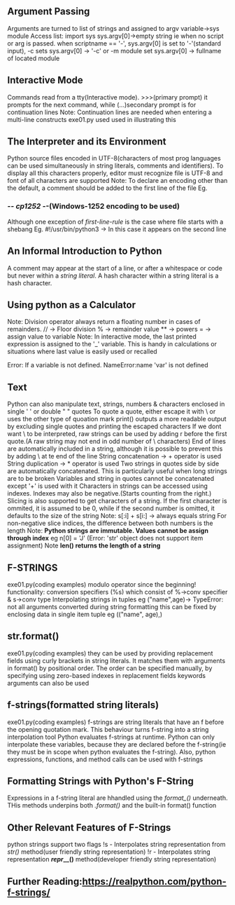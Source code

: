 ## Argument Passing

Arguments are turned to list of strings and assigned to argv variable->sys module
Access list: import sys
sys.argv[0]->empty string ie when no script or arg is passed.
when scriptname == '-', sys.argv[0]  is set to '-'(standard input),
-c sets sys.argv[0] -> '-c' or -m module set sys.argv[0] -> fullname of located module

## Interactive Mode

Commands read from a tty(Interactive mode). >>>(primary prompt) it prompts for the next command, while (...)secondary prompt is for continuation lines
Note: Continuation lines are needed when entering a multi-line constructs
exe01.py used used in illustrating this

## The Interpreter and its Environment

Python source files encoded in UTF-8(characters of most prog languages can be used simultaneously in string literals, comments and identifiers). To display all this characters properly, editor must recognize file is UTF-8 and font of all characters are supported
Note: To declare an encoding other than the default, a comment should be added to the first line of the file Eg.

### -*- cp1252 -*-(Windows-1252 encoding to be used)

Although one exception of *first-line-rule* is the case where file starts with a shebang
Eg. #!/usr/bin/python3 -> In this case it appears on the second line

## An Informal Introduction to Python

A comment may appear at the start of a line, or after a whitespace or code but never within a *string literal*. A hash character within a string literal is a hash character.

## Using python as a Calculator

Note: Division operator always return a floating number in cases of remainders.
// -> Floor division
% -> remainder value
** -> powers
= -> assign value to variable
Note: In interactive mode, the last printed expression is assigned to the '_' variable. This is handy in calculations or situations where last value is easily used or recalled

Error: If a variable is not defined.
NameError:name 'var' is not defined

## Text

Python can also manipulate text, strings, numbers & characters enclosed in single ' ' or double " " quotes
To quote a quote, either escape it with \ or uses the other type of quoation mark
print() outputs a more readable output by excluding single quotes and printing the escaped characters
If we dont want \ to be interpreted, raw strings can be used by adding r before the first quote.(A raw string may not end in odd number of \ characters)
End of lines are automatically included in a string, although it is possible to prevent this by adding \ at te end of the line
String concatenation -> + operator is used
String duplication -> * operator is used
Two strings in quotes side by side are automatically concatenated. This is particularly useful when long strings are to be broken
Variables and string in quotes cannot be concatenated except '+' is used with it
Characters in strings can be accessed using indexes. Indexes may also be negative.(Starts counting from the right.)
Slicing is also supported to get characters of a string. If the first character is ommited, it is assumed to be 0, while if the second number is omitted, it defaults to the size of the string
Note: s[:i] + s[i:] -> always equals string
For non-negative slice indices, the difference between both numbers is the length
Note: **Python strings are immutable. Values cannot be assign through index** eg
n[0] = 'J' (Error: 'str' object does not support item assignment)
Note **len() returns the length of a string**

## F-STRINGS

exe01.py(coding examples)
modulo operator since the beginning!
functionality: conversion specifiers (%s) which consist of %->conv specifier & s->conv type
Interpolating strings in tuples eg ("name",age)-> TypeError: not all arguments converted during string formatting
this can be fixed by enclosing data in single item tuple eg (("name", age),)

## str.format()

exe01.py(coding examples)
they can be used by providing replacement fields using curly brackets in string literals. It matches them with arguments in format() by positional order.
The order can be specified manually, by specifying using zero-based indexes in replacement fields
keywords arguments can also be used

## f-strings(formatted string literals)

exe01.py(coding examples)
f-strings are string literals that have an f before the opening quotation mark. This behaviour turns f-string into a string interpolation tool
Python evaluates f-strings at runtime. Python can only interpolate these variables, because they are declared before the f-string(ie they must be in scope when python evaluates the f-string).
Also, python expressions, functions, and method calls can be used with f-strings

## Formatting Strings with Python's F-String

Expressions in a f-string literal are hhandled using the *format_()* underneath. THis methods underpins both *.format()*  and the built-in format() function

## Other Relevant Features of F-Strings

python strings support two flags
!s - Interpolates string representation from *_str_()* method(user friendly string representation)
!r - Interpolates string representation **_repr___()** method(developer friendly string representation)

## Further Reading:<https://realpython.com/python-f-strings/>

